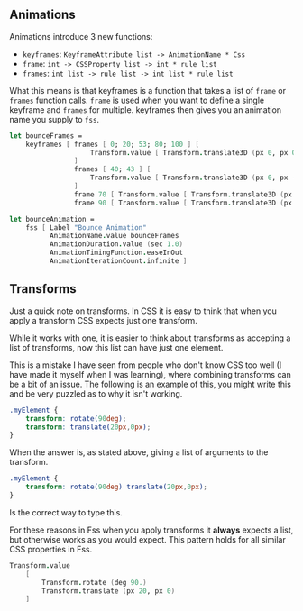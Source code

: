 ## Animations

Animations introduce 3 new functions:
- `keyframes`: `KeyframeAttribute list -> AnimationName * Css`
- `frame`:  `int -> CSSProperty list -> int * rule list`
- `frames`:  `int list -> rule list -> int list * rule list`

What this means is that keyframes is a function that takes a list of `frame` or `frames` function calls.
`frame` is used when you want to define a single keyframe and `frames` for multiple. keyframes then gives you an animation name you supply to `fss`.

```fsharp
let bounceFrames =
    keyframes [ frames [ 0; 20; 53; 80; 100 ] [
                    Transform.value [ Transform.translate3D (px 0, px 0, px 0) ]
                ]
                frames [ 40; 43 ] [
                    Transform.value [ Transform.translate3D (px 0, px -30, px 0) ]
                ]
                frame 70 [ Transform.value [ Transform.translate3D (px 0, px -15, px 0) ] ]
                frame 90 [ Transform.value [ Transform.translate3D (px 0, px -4, px 0) ] ] ]

let bounceAnimation =
    fss [ Label "Bounce Animation"
          AnimationName.value bounceFrames
          AnimationDuration.value (sec 1.0)
          AnimationTimingFunction.easeInOut
          AnimationIterationCount.infinite ]
```

<example/>

## Transforms

Just a quick note on transforms. In CSS it is easy to think that when you apply a transform CSS expects just one transform.

While it works with one, it is easier to think about transforms as accepting a list of transforms, now this list can have just one element.

This is a mistake I have seen from people who don't know CSS too well (I have made it myself when I was learning), where combining transforms can be a bit of an issue.
The following is an example of this, you might write this and be very puzzled as to why it isn't working.
```css
.myElement {
    transform: rotate(90deg);
    transform: translate(20px,0px);
}
```
When the answer is, as stated above, giving a list of arguments to the transform.
```css
.myElement {
    transform: rotate(90deg) translate(20px,0px);
}
```
Is the correct way to type this.

For these reasons in Fss when you apply transforms it **always** expects a list, but otherwise works as you would expect.
This pattern holds for all similar CSS properties in Fss.

```fsharp
Transform.value
    [
        Transform.rotate (deg 90.)
        Transform.translate (px 20, px 0)
    ]
```
